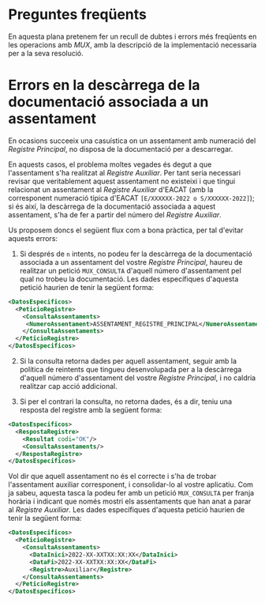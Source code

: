 # Preguntes freqüents

En aquesta plana pretenem fer un recull de dubtes i errors més freqüents en les operacions amb *MUX*, amb la descripció de la implementació necessaria per a la seva resolució.

# Errors en la descàrrega de la documentació associada a un assentament

En ocasions succeeix una casuística on un assentament amb numeració del *Registre Principal*, no disposa de la documentació per a descarregar. 

En aquests casos, el problema moltes vegades és degut a que l'assentament s'ha realitzat al *Registre Auxiliar*. Per tant seria necessari revisar que veritablement aquest assentament no existeixi i que tingui relacionat un assentament al *Registre Auxiliar* d'EACAT (amb la corresponent numeració típica d'EACAT `[E/XXXXXX-2022 o S/XXXXXX-2022]`); si és així, la descàrrega de la documentació associada a aquest assentament, s'ha de fer a partir del número del *Registre Auxiliar*.

Us proposem doncs el següent flux com a bona pràctica, per tal d'evitar aquests errors:

1. Si després de `n` intents, no podeu fer la descàrrega de la documentació associada a un assentament del vostre *Registre Principal*, haureu de realitzar un petició `MUX_CONSULTA` d'aquell número d'assentament pel qual no trobeu la documentació. Les dades específiques d'aquesta petició haurien de tenir la següent forma:

```xml
<DatosEspecificos>
  <PeticioRegistre>
    <ConsultaAssentaments>
     <NumeroAssentament>ASSENTAMENT_REGISTRE_PRINCIPAL</NumeroAssentament>
    </ConsultaAssentaments>
  </PeticioRegistre>
</DatosEspecificos>
```

2. Si la consulta retorna dades per aquell assentament, seguir amb la política de reintents que tingueu desenvolupada per a la descàrrega d'aquell número d'assentament del vostre *Registre Principal*, i no caldria realitzar cap acció addicional.

3. Si per el contrari la consulta, no retorna dades, és a dir, teniu una resposta del registre amb la següent forma:

```xml
<DatosEspecificos>
  <RespostaRegistre>
    <Resultat codi="OK"/>
    <ConsultaAssentaments/>
  </RespostaRegistre>
</DatosEspecificos>
```

Vol dir que aquell assentament no és el correcte i s'ha de trobar l'assentament auxiliar corresponent, i consolidar-lo al vostre aplicatiu. Com ja sabeu, aquesta tasca la podeu fer amb un petició `MUX_CONSULTA` per franja horària i indicant que només mostri els assentaments que han anat a parar al *Registre Auxiliar*. Les dades específiques d'aquesta petició haurien de tenir la següent forma:

```xml
<DatosEspecificos>
  <PeticioRegistre>
    <ConsultaAssentaments>
      <DataInici>2022-XX-XXTXX:XX:XX</DataInici>
      <DataFi>2022-XX-XXTXX:XX:XX</DataFi>
      <Registre>Auxiliar</Registre>
    </ConsultaAssentaments>
  </PeticioRegistre>
</DatosEspecificos>
```
